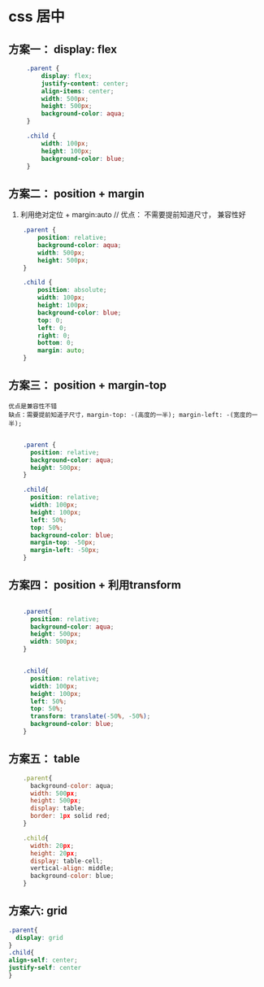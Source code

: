 # css 居中

## 方案一： display: flex

``` css
     .parent {
         display: flex;
         justify-content: center;
         align-items: center;
         width: 500px;
         height: 500px;
         background-color: aqua;
     }

     .child {
         width: 100px;
         height: 100px;
         background-color: blue;
     }
```

## 方案二： position + margin

  1. 利用绝对定位 + margin:auto  // 优点： 不需要提前知道尺寸， 兼容性好

``` css
    .parent {
        position: relative;
        background-color: aqua;
        width: 500px;
        height: 500px;
    }

    .child {
        position: absolute;
        width: 100px;
        height: 100px;
        background-color: blue;
        top: 0;
        left: 0;
        right: 0;
        bottom: 0;
        margin: auto;
    }
```

## 方案三： position + margin-top

    优点是兼容性不错
    缺点：需要提前知道子尺寸，margin-top: -(高度的一半); margin-left: -(宽度的一半);

``` css

    .parent {
      position: relative;
      background-color: aqua;
      height: 500px;
    }

    .child{
      position: relative;
      width: 100px;
      height: 100px;
      left: 50%;
      top: 50%;
      background-color: blue;
      margin-top: -50px;
      margin-left: -50px;
    }
```

## 方案四： position + 利用transform

```css

    .parent{
      position: relative;
      background-color: aqua;
      height: 500px;
      width: 500px;
    }


    .child{
      position: relative;
      width: 100px;
      height: 100px;
      left: 50%;
      top: 50%;
      transform: translate(-50%, -50%);
      background-color: blue;
    }

```

## 方案五： table

```js
    .parent{
      background-color: aqua;
      width: 500px;
      height: 500px;
      display: table;
      border: 1px solid red;
    }

    .child{
      width: 20px;
      height: 20px;
      display: table-cell;
      vertical-align: middle;
      background-color: blue;
    }
```

## 方案六: grid

```css
.parent{
  display: grid
}
.child{
align-self: center;
justify-self: center
}
```